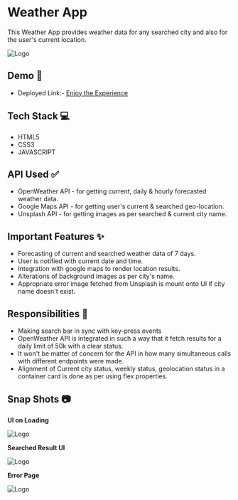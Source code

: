 # Weather App

This Weather App provides weather data for any searched city and also for the user's current location.

![Logo](https://camo.githubusercontent.com/2221bb612c485f46f2a4869c57c7f911c8e429f087a1a4fc50c0be90d04fc17b/68747470733a2f2f73332e616d617a6f6e6177732e636f6d2f7777772d696e736964652d64657369676e2f75706c6f6164732f323031382f30352f776561746865722d6170702d345f666561747572652e6a7067)

## Demo 🎥

- Deployed Link:- [Enjoy the Experience](https://kumarguddu609.github.io/Weather-App/)

## Tech Stack 💻

- HTML5
- CSS3
- JAVASCRIPT

## API Used ✅

- OpenWeather API - for getting current, daily & hourly forecasted weather data.
- Google Maps API - for getting user's current & searched geo-location.
- Unsplash API - for getting images as per searched & current city name.

## Important Features ✨

- Forecasting of current and searched weather data of 7 days.
- User is notified with current date and time.
- Integration with google maps to render location results.
- Alterations of background images as per city's name.
- Appropriate error image fetched from Unsplash is mount onto UI if city name doesn't exist.

## Responsibilities 💪

- Making search bar in sync with key-press events
- OpenWeather API is integrated in such a way that it fetch results for a daily limit of 50k with a clear status.
- It won't be matter of concern for the API in how many simultaneous calls with different endpoints were made.
- Alignment of Current city status, weekly status, geolocation status in a container card is done as per using flex properties.

## Snap Shots 📷

**UI on Loading**

![Logo](https://images2.imgbox.com/4a/c1/r4Rlt7g4_o.jpg)

**Searched Result UI**

![Logo](https://images2.imgbox.com/99/34/iX7Cbnna_o.jpg)

**Error Page**

![Logo](https://images2.imgbox.com/d0/b5/pm0yilK4_o.jpg)

